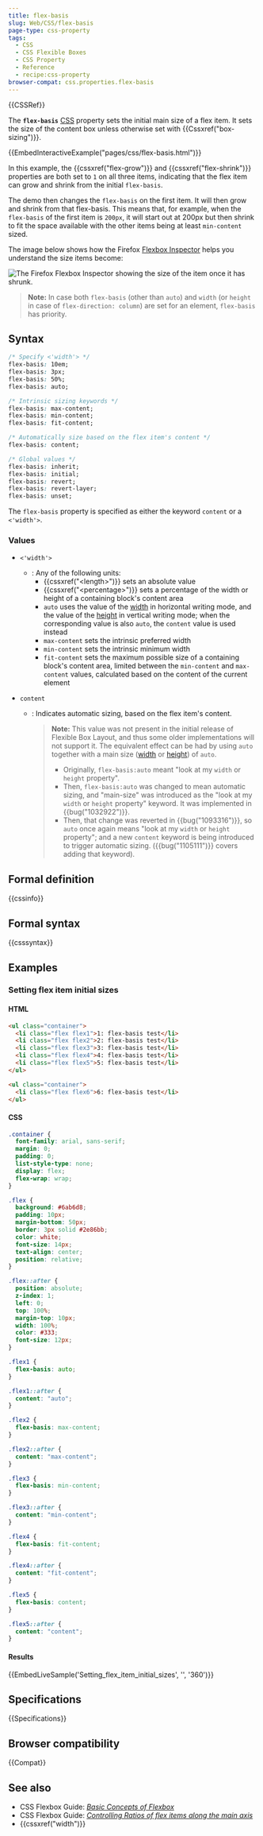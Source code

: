 ```yaml
---
title: flex-basis
slug: Web/CSS/flex-basis
page-type: css-property
tags:
  - CSS
  - CSS Flexible Boxes
  - CSS Property
  - Reference
  - recipe:css-property
browser-compat: css.properties.flex-basis
---
```


{{CSSRef}}

The **`flex-basis`** [CSS](/en-US/docs/Web/CSS) property sets the initial main size of a flex item. It sets the size of the content box unless otherwise set with {{Cssxref("box-sizing")}}.

{{EmbedInteractiveExample("pages/css/flex-basis.html")}}

In this example, the {{cssxref("flex-grow")}} and {{cssxref("flex-shrink")}} properties are both set to `1` on all three items, indicating that the flex item can grow and shrink from the initial `flex-basis`.

The demo then changes the `flex-basis` on the first item. It will then grow and shrink from that flex-basis. This means that, for example, when the `flex-basis` of the first item is `200px`, it will start out at 200px but then shrink to fit the space available with the other items being at least `min-content` sized.

The image below shows how the Firefox [Flexbox Inspector](https://firefox-source-docs.mozilla.org/devtools-user/page_inspector/how_to/examine_flexbox_layouts/index.html) helps you understand the size items become:

![The Firefox Flexbox Inspector showing the size of the item once it has shrunk.](firefox-flex-basis.png)

> **Note:** In case both `flex-basis` (other than `auto`) and `width` (or `height` in case of `flex-direction: column`) are set for an element, `flex-basis` has priority.

## Syntax

```css
/* Specify <'width'> */
flex-basis: 10em;
flex-basis: 3px;
flex-basis: 50%;
flex-basis: auto;

/* Intrinsic sizing keywords */
flex-basis: max-content;
flex-basis: min-content;
flex-basis: fit-content;

/* Automatically size based on the flex item's content */
flex-basis: content;

/* Global values */
flex-basis: inherit;
flex-basis: initial;
flex-basis: revert;
flex-basis: revert-layer;
flex-basis: unset;
```

The `flex-basis` property is specified as either the keyword `content` or a `<'width'>`.

### Values

- `<'width'>`
  - : Any of the following units:
    - {{cssxref("&lt;length&gt;")}} sets an absolute value
    - {{cssxref("&lt;percentage&gt;")}} sets a percentage of the width or height of a containing block's content area
    - `auto` uses the value of the [width](https://drafts.csswg.org/css2/#the-width-property) in horizontal writing mode, and the value of the [height](https://drafts.csswg.org/css2/#the-height-property) in vertical writing mode; when the corresponding value is also `auto`, the `content` value is used instead
    - `max-content` sets the intrinsic preferred width
    - `min-content` sets the intrinsic minimum width
    - `fit-content` sets the maximum possible size of a containing block's content area, limited between the `min-content` and `max-content` values, calculated based on the content of the current element

- `content`

  - : Indicates automatic sizing, based on the flex item's content.

    > **Note:** This value was not present in the initial release of Flexible Box Layout, and thus some older implementations will not support it. The equivalent effect can be had by using `auto` together with a main size ([width](https://drafts.csswg.org/css2/#the-width-property) or [height](https://drafts.csswg.org/css2/#the-height-property)) of `auto`.
    >
    > - Originally, `flex-basis:auto` meant "look at my `width` or `height` property".
    > - Then, `flex-basis:auto` was changed to mean automatic sizing, and "main-size" was introduced as the "look at my `width` or `height` property" keyword. It was implemented in {{bug("1032922")}}.
    > - Then, that change was reverted in {{bug("1093316")}}, so `auto` once again means "look at my `width` or `height` property"; and a new `content` keyword is being introduced to trigger automatic sizing. ({{bug("1105111")}} covers adding that keyword).

## Formal definition

{{cssinfo}}

## Formal syntax

{{csssyntax}}

## Examples

### Setting flex item initial sizes

#### HTML

```html
<ul class="container">
  <li class="flex flex1">1: flex-basis test</li>
  <li class="flex flex2">2: flex-basis test</li>
  <li class="flex flex3">3: flex-basis test</li>
  <li class="flex flex4">4: flex-basis test</li>
  <li class="flex flex5">5: flex-basis test</li>
</ul>

<ul class="container">
  <li class="flex flex6">6: flex-basis test</li>
</ul>
```

#### CSS

```css
.container {
  font-family: arial, sans-serif;
  margin: 0;
  padding: 0;
  list-style-type: none;
  display: flex;
  flex-wrap: wrap;
}

.flex {
  background: #6ab6d8;
  padding: 10px;
  margin-bottom: 50px;
  border: 3px solid #2e86bb;
  color: white;
  font-size: 14px;
  text-align: center;
  position: relative;
}

.flex::after {
  position: absolute;
  z-index: 1;
  left: 0;
  top: 100%;
  margin-top: 10px;
  width: 100%;
  color: #333;
  font-size: 12px;
}

.flex1 {
  flex-basis: auto;
}

.flex1::after {
  content: "auto";
}

.flex2 {
  flex-basis: max-content;
}

.flex2::after {
  content: "max-content";
}

.flex3 {
  flex-basis: min-content;
}

.flex3::after {
  content: "min-content";
}

.flex4 {
  flex-basis: fit-content;
}

.flex4::after {
  content: "fit-content";
}

.flex5 {
  flex-basis: content;
}

.flex5::after {
  content: "content";
}
```

#### Results

{{EmbedLiveSample('Setting_flex_item_initial_sizes', '', '360')}}

## Specifications

{{Specifications}}

## Browser compatibility

{{Compat}}

## See also

- CSS Flexbox Guide: _[Basic Concepts of Flexbox](/en-US/docs/Web/CSS/CSS_Flexible_Box_Layout/Basic_Concepts_of_Flexbox)_
- CSS Flexbox Guide: _[Controlling Ratios of flex items along the main axis](/en-US/docs/Web/CSS/CSS_Flexible_Box_Layout/Controlling_Ratios_of_Flex_Items_Along_the_Main_Ax)_
- {{cssxref("width")}}
